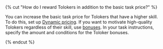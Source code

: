 {% cut "How do I reward Tolokers in addition to the basic task price?" %}

You can increase the basic task price for Tolokers that have a higher skill. To do this, set up [Dynamic pricing](../../../../guide/concepts/dynamic-pricing.md). If you want to motivate high-quality Tolokers regardless of their skill, use [bonuses](../../../../guide/concepts/bonus.md). In your task instructions, specify the amount and conditions for the Toloker bonuses.

{% endcut %}